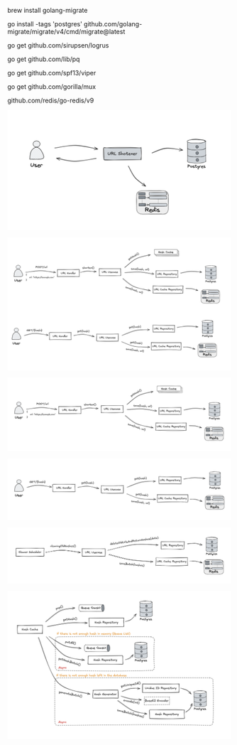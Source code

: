 brew install golang-migrate

go install -tags 'postgres' github.com/golang-migrate/migrate/v4/cmd/migrate@latest

go get github.com/sirupsen/logrus

go get github.com/lib/pq

go get github.com/spf13/viper

go get github.com/gorilla/mux

github.com/redis/go-redis/v9

![Описание изображения](images/url-shortener.png)

![Описание изображения](images/api.png)

![Описание изображения](images/post.png)

![Описание изображения](images/get.png)

![Описание изображения](images/scheduler.png)

![Описание изображения](images/hash-cache.png)